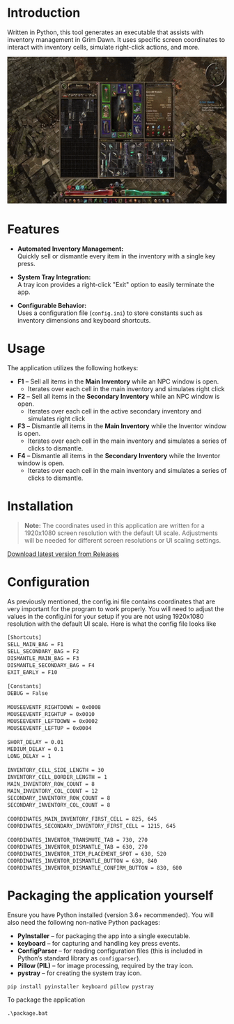 # Introduction

Written in Python, this tool generates an executable that assists with inventory management in Grim Dawn. It uses specific screen coordinates to interact with inventory cells, simulate right-click actions, and more.

![Demo](./assets/demo.gif)

# Features

- **Automated Inventory Management:**  
  Quickly sell or dismantle every item in the inventory with a single key press.

- **System Tray Integration:**  
  A tray icon provides a right-click "Exit" option to easily terminate the app.

- **Configurable Behavior:**  
  Uses a configuration file (`config.ini`) to store constants such as inventory dimensions and keyboard shortcuts.

# Usage

The application utilizes the following hotkeys:

- **F1** – Sell all items in the **Main Inventory** while an NPC window is open.
  - Iterates over each cell in the main inventory and simulates right click
- **F2** – Sell all items in the **Secondary Inventory** while an NPC window is open.
  - Iterates over each cell in the active secondary inventory and simulates right click 
- **F3** – Dismantle all items in the **Main Inventory** while the Inventor window is open.
  - Iterates over each cell in the main inventory and simulates a series of clicks to dismantle. 
- **F4** – Dismantle all items in the **Secondary Inventory** while the Inventor window is open.
  - Iterates over each cell in the main inventory and simulates a series of clicks to dismantle.  

# Installation

> **Note:** The coordinates used in this application are written for a 1920x1080 screen resolution with the default UI scale. Adjustments will be needed for different screen resolutions or UI scaling settings.

[Download latest version from Releases](https://github.com/MustafaErvaErgul/GD-Tools/releases)

# Configuration

As previously mentioned, the config.ini file contains coordinates that are very important for the program to work properly. You will need to adjust the values in the config.ini for your setup if you are not using 1920x1080 resolution with the default UI scale. Here is what the config file looks like 

```
[Shortcuts]
SELL_MAIN_BAG = F1
SELL_SECONDARY_BAG = F2
DISMANTLE_MAIN_BAG = F3
DISMANTLE_SECONDARY_BAG = F4
EXIT_EARLY = F10

[Constants]
DEBUG = False

MOUSEEVENTF_RIGHTDOWN = 0x0008
MOUSEEVENTF_RIGHTUP = 0x0010
MOUSEEVENTF_LEFTDOWN = 0x0002
MOUSEEVENTF_LEFTUP = 0x0004

SHORT_DELAY = 0.01
MEDIUM_DELAY = 0.1
LONG_DELAY = 1

INVENTORY_CELL_SIDE_LENGTH = 30
INVENTORY_CELL_BORDER_LENGTH = 1
MAIN_INVENTORY_ROW_COUNT = 8
MAIN_INVENTORY_COL_COUNT = 12
SECONDARY_INVENTORY_ROW_COUNT = 8
SECONDARY_INVENTORY_COL_COUNT = 8

COORDINATES_MAIN_INVENTORY_FIRST_CELL = 825, 645
COORDINATES_SECONDARY_INVENTORY_FIRST_CELL = 1215, 645

COORDINATES_INVENTOR_TRANSMUTE_TAB = 730, 270
COORDINATES_INVENTOR_DISMANTLE_TAB = 630, 270
COORDINATES_INVENTOR_ITEM_PLACEMENT_SPOT = 630, 520
COORDINATES_INVENTOR_DISMANTLE_BUTTON = 630, 840
COORDINATES_INVENTOR_DISMANTLE_CONFIRM_BUTTON = 830, 600
```

# Packaging the application yourself

Ensure you have Python installed (version 3.6+ recommended). You will also need the following non-native Python packages:

- **PyInstaller** – for packaging the app into a single executable.
- **keyboard** – for capturing and handling key press events.
- **ConfigParser** – for reading configuration files (this is included in Python’s standard library as `configparser`).
- **Pillow (PIL)** – for image processing, required by the tray icon.
- **pystray** – for creating the system tray icon.

```
pip install pyinstaller keyboard pillow pystray
```

To package the application
```
.\package.bat
```
